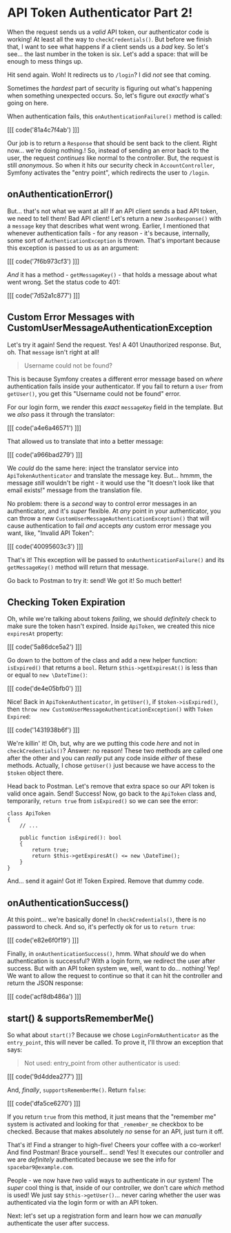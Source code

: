 # API Token Authenticator Part 2!

When the request sends us a *valid* API token, our authenticator code is working!
At least all the way to `checkCredentials()`. But before we finish that, I want to
see what happens if a client sends us a *bad* key. So let's see... the last number
in the token is six. Let's add a space: that will be enough to mess things up.

Hit send again. Woh! It redirects us to `/login`? I did *not* see that coming.

Sometimes the *hardest* part of security is figuring out what's happening when something
unexpected occurs. So, let's figure out *exactly* what's going on here.

When authentication fails, this `onAuthenticationFailure()` method is called:

[[[ code('81a4c7f4ab') ]]]

Our job is to return a `Response` that should be sent back to the client. Right now...
we're doing nothing.! So, instead of sending an error back to the user, the request
*continues* like normal to the controller. But, the request is still *anonymous*.
So when it hits our security check in `AccountController`, Symfony activates the
"entry point", which redirects the user to `/login`.

## onAuthenticationError()

But... that's not what we want at all! If an API client sends a bad API token, we need
to tell them! Bad API client! Let's return a new `JsonResponse()` with a `message`
key that describes what went wrong. Earlier, I mentioned that whenever authentication
fails - for any reason - it's because, internally, some sort of `AuthenticationException`
is thrown. That's important because this exception is passed to us as an argument:

[[[ code('7f6b973cf3') ]]]

*And* it has a method - `getMessageKey()` - that holds a message about what went
wrong. Set the status code to 401:

[[[ code('7d52a1c877') ]]]

## Custom Error Messages with CustomUserMessageAuthenticationException

Let's try it again! Send the request. Yes! A 401 Unauthorized response. But, oh.
That `message` isn't right at all!

> Username could not be found?

This is because Symfony creates a different error message based on *where*
authentication fails inside your authenticator. If you fail to return a `User`
from `getUser()`, you get this "Username could not be found" error.

For our login form, we render this *exact* `messageKey` field in the template. But
we *also* pass it through the translator:

[[[ code('a4e6a46571') ]]]

That allowed us to translate that into a better message:

[[[ code('a966bad279') ]]]

We *could* do the same here: inject the translator service into `ApiTokenAuthenticator`
and translate the message key. But... hmmm, the message *still* wouldn't be right - it would
use the "It doesn't look like that email exists!" message from the translation file.

No problem: there is a *second* way to control error messages in an authenticator,
and it's *super* flexible. At *any* point in your authenticator, you can throw a
new `CustomUserMessageAuthenticationException()` that will cause authentication to
fail *and* accepts *any* custom error message you want, like, "Invalid API Token":

[[[ code('40095603c3') ]]]

That's it! This exception will be passed to `onAuthenticationFailure()` and its
`getMessageKey()` method will return that message.

Go back to Postman to try it: send! We got it! So much better!

## Checking Token Expiration

Oh, while we're talking about tokens *failing*, we should *definitely* check to
make sure the token hasn't expired. Inside `ApiToken`, we created this nice
`expiresAt` property:

[[[ code('5a86dce5a2') ]]]

Go down to the bottom of the class and add a new helper function: `isExpired()`
that returns a `bool`. Return `$this->getExpiresAt()` is less than or equal to
`new \DateTime()`:

[[[ code('de4e05bfb0') ]]]

Nice! Back in `ApiTokenAuthenticator`, in `getUser()`, if `$token->isExpired()`,
then `throw new CustomUserMessageAuthenticationException()` with `Token Expired`:

[[[ code('1431938b6f') ]]]

We're killin' it! Oh, but, why are we putting this code *here* and not in `checkCredentials()`?
Answer: no reason! These two methods are called one after the other and you can
*really* put any code inside *either* of these methods. Actually, I chose `getUser()`
just because we have access to the `$token` object there.

Head back to Postman. Let's remove that extra space so our API token is valid once
again. Send! Success! Now, go back to the `ApiToken` class and, temporarily,
`return true` from `isExpired()` so we can see the error:

```
class ApiToken
{
    // ...

    public function isExpired(): bool
    {
        return true;
        return $this->getExpiresAt() <= new \DateTime();
    }
}
```

And... send it again! Got it! Token Expired. Remove that dummy code.

## onAuthenticationSuccess()

At this point... we're basically done! In `checkCredentials()`, there is no password
to check. And so, it's perfectly ok for us to `return true`:

[[[ code('e82e6f0f19') ]]]

Finally, in `onAuthenticationSuccess()`, hmm. What *should* we do when authentication
is successful? With a login form, we redirect the user after success. But with an
API token system we, well, want to do... nothing! Yep! We want to allow the request
to continue so that it can hit the controller and return the JSON response:

[[[ code('acf8db486a') ]]]

## start() & supportsRememberMe()

So what about `start()`? Because we chose `LoginFormAuthenticator` as the
`entry_point`, this will never be called. To prove it, I'll throw an exception
that says:

> Not used: entry_point from other authenticator is used:

[[[ code('9d4ddea277') ]]]

And, *finally*, `supportsRememberMe()`. Return `false`:

[[[ code('dfa5ce6270') ]]]

If you return `true` from this method, it just means that the "remember me" system
is activated and looking for that `_remember_me` checkbox to be checked. Because
that makes absolutely *no* sense for an API, just turn it off.

That's it! Find a stranger to high-five! Cheers your coffee with a co-worker! And
find Postman! Brace yourself... send! Yes! It executes our controller and we are
*definitely* authenticated because we see the info for `spacebar9@example.com`.

People - we now have *two* valid ways to authenticate in our system! The *super*
cool thing is that, inside of our controller, we don't care *which* method is
used! We just say `$this->getUser()`... never caring whether the user was
authenticated via the login form or with an API token.

Next: let's set up a registration form and learn how we can *manually* authenticate
the user after success.
